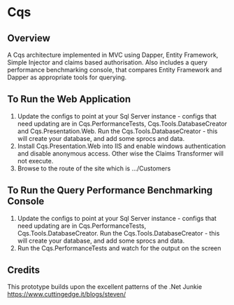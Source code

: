 Cqs
===

Overview
------
A Cqs architecture implemented in MVC using Dapper, Entity Framework, Simple Injector and claims based authorisation.
Also includes a query performance benchmarking console, that compares Entity Framework and Dapper as appropriate tools for querying.

To Run the Web Application
------
1. Update the configs to point at your Sql Server instance - configs that need updating are in Cqs.PerformanceTests, Cqs.Tools.DatabaseCreator and Cqs.Presentation.Web. Run the Cqs.Tools.DatabaseCreator - this will create your database, and add some sprocs and data.
2. Install Cqs.Presentation.Web into IIS and enable windows authentication and disable anonymous access. Other wise the Claims Transformer will not execute.
3. Browse to the route of the site which is .../Customers

To Run the Query Performance Benchmarking Console
------
1. Update the configs to point at your Sql Server instance - configs that need updating are in Cqs.PerformanceTests, Cqs.Tools.DatabaseCreator. Run the Cqs.Tools.DatabaseCreator - this will create your database, and add some sprocs and data.
2. Run the Cqs.PerformanceTests and watch for the output on the screen 

Credits
------
This prototype builds upon the excellent patterns of the .Net Junkie https://www.cuttingedge.it/blogs/steven/
